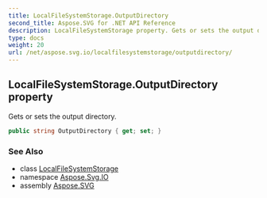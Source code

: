 ```yaml
---
title: LocalFileSystemStorage.OutputDirectory
second_title: Aspose.SVG for .NET API Reference
description: LocalFileSystemStorage property. Gets or sets the output directory
type: docs
weight: 20
url: /net/aspose.svg.io/localfilesystemstorage/outputdirectory/
---
```

## LocalFileSystemStorage.OutputDirectory property

Gets or sets the output directory.

```csharp
public string OutputDirectory { get; set; }
```

### See Also

* class [LocalFileSystemStorage](../)
* namespace [Aspose.Svg.IO](../../../aspose.svg.io/)
* assembly [Aspose.SVG](../../../)
